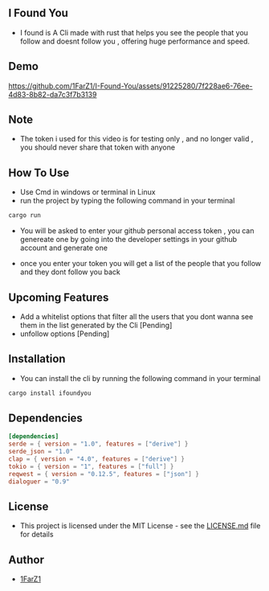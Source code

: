 
## I Found You

- I found is A Cli made with rust that helps you see the people that you follow and doesnt follow you ,  offering huge performance and speed.


## Demo
https://github.com/1FarZ1/I-Found-You/assets/91225280/7f228ae6-76ee-4d83-8b82-da7c3f7b3139

## Note
- The token i used for this video is for testing only , and no longer valid , you should never share that token with anyone 

## How To Use

- Use  Cmd  in windows  or terminal in  Linux
- run the project by typing the following command in your terminal

```bash
cargo run
```

- You will be asked to enter your github personal access token , you can genereate one by going into the developer settings in your github account and generate one

- once you enter your token you will get a list of the people that you follow and they dont follow you back


## Upcoming Features 
- Add a whitelist options that filter all the users that you dont wanna see them in the list generated by the Cli [Pending]
- unfollow options [Pending]

## Installation

- You can install the cli by running the following command in your terminal

```bash
cargo install ifoundyou
```

## Dependencies

```toml
[dependencies]
serde = { version = "1.0", features = ["derive"] }
serde_json = "1.0"
clap = { version = "4.0", features = ["derive"] }
tokio = { version = "1", features = ["full"] }
reqwest = { version = "0.12.5", features = ["json"] }
dialoguer = "0.9"
```

## License

- This project is licensed under the MIT License - see the [LICENSE.md](LICENSE.md) file for details

## Author

- [1FarZ1](www.github.com/1FarZ1)
